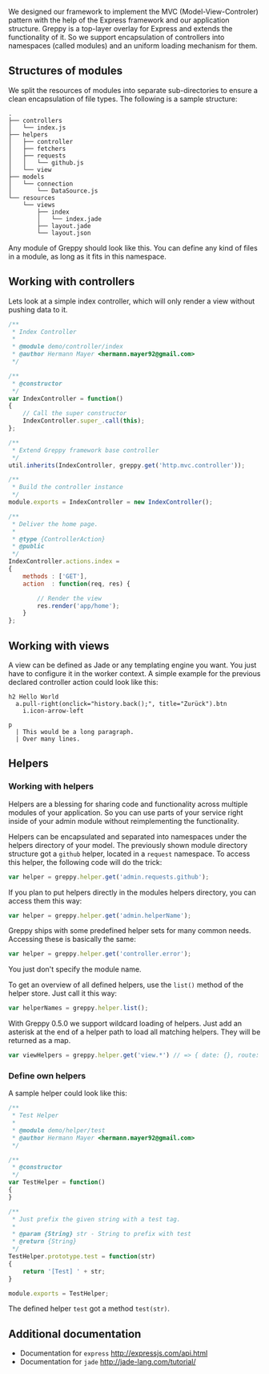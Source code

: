 We designed our framework to implement the MVC (Model-View-Controler) pattern
with the help of the Express framework and our application structure. Greppy is
a top-layer overlay for Express and extends the functionality of it. So we
support encapsulation of controllers into namespaces (called modules) and an
uniform loading mechanism for them.

## Structures of modules

We split the resources of modules into separate sub-directories to ensure
a clean encapsulation of file types. The following is a sample structure:

    .
    ├── controllers
    │   └── index.js
    ├── helpers
    │   ├── controller
    │   ├── fetchers
    │   ├── requests
    │   │   └── github.js
    │   └── view
    ├── models
    │   └── connection
    │       └── DataSource.js
    └── resources
        └── views
            ├── index
            │   └── index.jade
            ├── layout.jade
            └── layout.json

Any module of Greppy should look like this. You can define any kind of
files in a module, as long as it fits in this namespace.

## Working with controllers

Lets look at a simple index controller, which will only render a view without
pushing data to it.

```js
/**
 * Index Controller
 *
 * @module demo/controller/index
 * @author Hermann Mayer <hermann.mayer92@gmail.com>
 */

/**
 * @constructor
 */
var IndexController = function()
{
    // Call the super constructor
    IndexController.super_.call(this);
};

/**
 * Extend Greppy framework base controller
 */
util.inherits(IndexController, greppy.get('http.mvc.controller'));

/**
 * Build the controller instance
 */
module.exports = IndexController = new IndexController();

/**
 * Deliver the home page.
 *
 * @type {ControllerAction}
 * @public
 */
IndexController.actions.index =
{
    methods : ['GET'],
    action  : function(req, res) {

        // Render the view
        res.render('app/home');
    }
};
```

## Working with views

A view can be defined as Jade or any templating engine you want. You just
have to configure it in the worker context. A simple example for the previous
declared controller action could look like this:

```jade
h2 Hello World
  a.pull-right(onclick="history.back();", title="Zurück").btn
    i.icon-arrow-left

p
  | This would be a long paragraph.
  | Over many lines.
```

## Helpers

### Working with helpers

Helpers are a blessing for sharing code and functionality across multiple
modules of your application. So you can use parts of your service right
inside of your admin module without reimplementing the functionality.

Helpers can be encapsulated and separated into namespaces under the helpers
directory of your model. The previously shown module directory structure got
a ``github`` helper, located in a ``request`` namespace. To access this helper,
the following code will do the trick:

```js
var helper = greppy.helper.get('admin.requests.github');
```

If you plan to put helpers directly in the modules helpers directory, you
can access them this way:

```js
var helper = greppy.helper.get('admin.helperName');
```

Greppy ships with some predefined helper sets for many common needs.
Accessing these is basically the same:

```js
var helper = greppy.helper.get('controller.error');
```

You just don't specify the module name.

To get an overview of all defined helpers, use the
``list()`` method of the helper store. Just call it this way:

```js
var helperNames = greppy.helper.list();
```

With Greppy 0.5.0 we support wildcard loading of helpers.
Just add an asterisk at the end of a helper path to load
all matching helpers. They will be returned as a map.

```js
var viewHelpers = greppy.helper.get('view.*') // => { date: {}, route: {}, type: {} }
```

### Define own helpers

A sample helper could look like this:

```js
/**
 * Test Helper
 *
 * @module demo/helper/test
 * @author Hermann Mayer <hermann.mayer92@gmail.com>
 */

/**
 * @constructor
 */
var TestHelper = function()
{
}

/**
 * Just prefix the given string with a test tag.
 *
 * @param {String} str - String to prefix with test
 * @return {String}
 */
TestHelper.prototype.test = function(str)
{
    return '[Test] ' + str;
}

module.exports = TestHelper;
```

The defined helper ``test`` got a method ``test(str)``.

## Additional documentation

* Documentation for ``express`` http://expressjs.com/api.html
* Documentation for ``jade`` http://jade-lang.com/tutorial/

